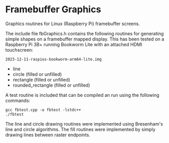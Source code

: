 # Framebuffer Graphics
Graphics routines for Linux (Raspberry Pi) framebuffer screens.

The include file fbGraphics.h contains the following routines for generating simple shapes on a framebuffer mapped display.
This has been tested on a Raspberry Pi 3B+ running Bookworm Lite with an attached HDMI touchscreen:  
~~~
2023-12-11-raspios-bookworm-arm64-lite.img
~~~

- line
- circle (filled or unfilled)
- rectangle (filled or unfilled)
- rounded_rectangle (filled or unfilled)

A test routine is included that can be compiled an run using the following commands:
```
gcc fbtest.cpp -o fbtest -lstdc++
./fbtest
```
The line and circle drawing routines were implemented using Bresenham's line and circle algorithms. The fill routines were implemented by simply drawing lines between raster endpoints.
